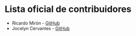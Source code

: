 # Lista oficial de contribuidores

- Ricardo Mirón - [GitHub](http://github.com/ricardomiron)
- Jocelyn Cervantes - [GitHub](http://github.com/Jocecervantes) 
